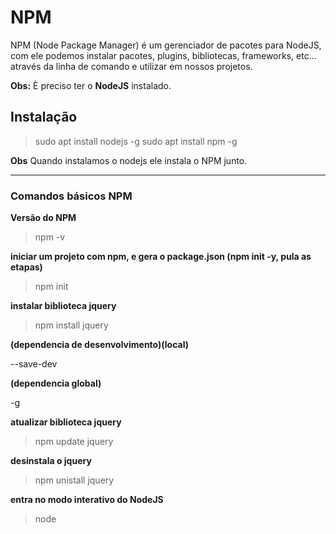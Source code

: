 # NPM

NPM (Node Package Manager) é um gerenciador de pacotes para NodeJS, com ele podemos instalar pacotes, plugins, bibliotecas, frameworks, etc... através da linha de comando e utilizar em nossos projetos.

**Obs:** È preciso ter o **NodeJS** instalado.

## Instalação

> sudo apt install nodejs -g
> sudo apt install npm -g

**Obs** Quando instalamos o nodejs ele instala o NPM junto.

___

### Comandos básicos NPM

**Versão do NPM**

> npm -v

**iniciar um projeto com npm, e gera o package.json (npm init -y, pula as etapas)**

> npm init

**instalar biblioteca jquery**

> npm install jquery

**(dependencia de desenvolvimento)(local)**

 --save-dev 

**(dependencia global)**

 -g 

**atualizar biblioteca jquery**

> npm update jquery

**desinstala o jquery**

> npm unistall jquery

**entra no modo interativo do NodeJS**

> node
